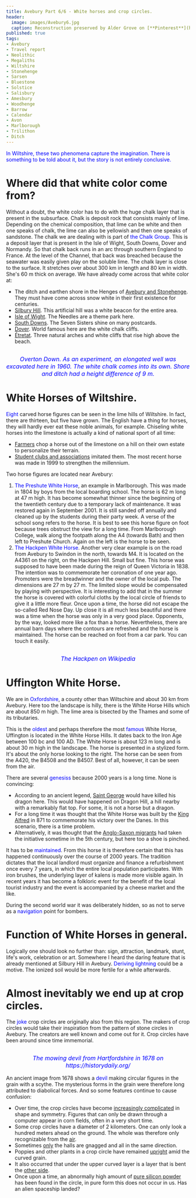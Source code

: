 ```yaml
---
title: Avebury Part 6/6 - White horses and crop circles.
header:
  image: images/Avebury6.jpg
  caption: Reconstruction preserved by Alder Grove on [**Pinterest**](https://www.english-heritage.org.uk)
published: true
tags:
- Avebury
- Travel report
- Neolithic
- Megaliths
- Wiltshire
- Stonehenge
- Sarsen
- Bluestone
- Solstice
- Salisbury
- Amesbury
- Woodhenge
- Barrow
- Calendar
- Avon
- Marlborough
- Trilithon
- Ditch
---
```


<span style="color: blue;">In Wiltshire, these two phenomena capture the imagination. There is something to be told about it, but the story is not entirely conclusive.</span>

# Where did that white color come from?

Without a doubt, the white color has to do with the huge chalk layer that is present in the subsurface. Chalk is deposit rock that consists mainly of lime. Depending on the chemical composition, that lime can be white and then one speaks of chalk, the lime can also be yellowish and then one speaks of sandstone. The chalk we are dealing with is part of <span style="color: blue;">the Chalk Group</span>. This is a deposit layer that is present in the Isle of Wight, South Downs, Dover and Normandy. So that chalk back runs in an arc through southern England to France. At the level of the Channel, that back was breached because the seawater was easily given play on the soluble lime. The chalk layer is close to the surface. It stretches over about 300 km in length and 80 km in width. She's 60 m thick on average. We have already come across that white color at:
* The ditch and earthen shore in the Henges of <u>Avebury and Stonehenge</u>. They must have come across snow white in their first existence for centuries.
* <u>Silbury Hill</u>. This artificial hill was a white beacon for the entire area.
* <u>Isle of Wight</u>. The Needles are a theme park here.
* <u>South Downs</u>. The Seven Sisters shine on many postcards.
* <u>Dover</u>. World famous here are the white chalk cliffs.
* <u>Étretat</u>. Three natural arches and white cliffs that rise high above the beach.

<div align="center"><img src="/images/Krijt put.jpg" alt="" width="" height=""></div>

<p style="text-align: center; font-size: 12pt;"><span style="color: blue;"><i>Overton Down. As an experiment, an elongated well was excavated here in 1960. The white chalk comes into its own. Shore and ditch had a height difference of 9 m.</i></span></p>

# White Horses of Wiltshire.

<span style="color: blue;">Eight</span> carved horse figures can be seen in the lime hills of Wiltshire. In fact, there are thirteen, but five have grown. The English have a thing for horses, they will hardly ever eat these noble animals, for example. Chiseling white horses into the limestone is actually a kind of national sport of all time:
* <u>Farmers</u> chop a horse out of the limestone on a hill on their own estate to personalize their terrain. 
* <u>Student clubs and associations</u> imitated them. The most recent horse was made in 1999 to strengthen the millennium. 

Two horse figures are located near Avebury:
1. <span style="color: blue;">The Preshute White Horse</span>, an example in Marlborough. This was made in 1804 by boys from the local boarding school. The horse is 62 m long at 47 m high. It has become somewhat thinner since the beginning of the twentieth century due to a temporary lack of maintenance. It was restored again in September 2001. It is still sanded off annually and cleaned up by the students during their party week. A verse of the school song refers to the horse. It is best to see this horse figure on foot because trees obstruct the view for a long time. From Marlborough College, walk along the footpath along the A4 (towards Bath) and then left to Preshute Church. Again on the left is the horse to be seen.
2. <span style="color: blue;">The Hackpen White Horse</span>. Another very clear example is on the road from Avebury to Swindon in the north, towards M4. It is located on the A4361 on the right, on the Hackpen Hill. Small but fine. This horse was supposed to have been made during the reign of Queen Victoria in 1838. The intention was to commemorate her coronation of one year ago. Promoters were the breadwinner and the owner of the local pub. The dimensions are 27 m by 27 m. The limited slope would be compensated by playing with perspective. It is interesting to add that in the summer the horse is covered with colorful cloths by the local circle of friends to give it a little more fleur. Once upon a time, the horse did not escape the so-called Red Nose Day. Up close it is all much less beautiful and there was a time when the horse was only in a very good place. Opponents, by the way, looked more like a fox than a horse. Nevertheless, there are annual barn days where the contours are refreshed and the horse is maintained. The horse can be reached on foot from a car park. You can touch it easily.

<div align="center"><img src="/images/Hackpen.jpg" alt="" width="" height=""></div>

<p style="text-align: center; font-size: 12pt;"><span style="color: blue;"><i>The Hackpen on Wikipedia</i></span></p>

# Uffington White Horse.

We are in <span style="color: blue;">Oxfordshire</span>, a county other than Wiltschire and about 30 km from Avebury. Here too the landscape is hilly, there is the White Horse Hills which are about 850 m high. The lime area is bisected by the Thames and some of its tributaries. 

This is the <span style="color: blue;">oldest</span> and perhaps therefore the most <span style="color: blue;">famous</span> White Horse, Uffington is located in the White Horse Hills. It dates back to the Iron Age between 100 bc and 100 AD. The White Horse is about 123 m long and is about 30 m high in the landscape. The horse is presented in a stylized form. It's about the only horse looking to the right. The horse can be seen from the A420, the B4508 and the B4507. Best of all, however, it can be seen from the air. 

There are several <span style="color: blue;">genesiss</span> because 2000 years is a long time. None is convincing:
* According to an ancient legend, <u>Saint George</u> would have killed his dragon here. This would have happened on Dragon Hill, a hill nearby with a remarkably flat top. For some, it is not a horse but a dragon.
* For a long time it was thought that the White Horse was built by the <u>King Alfred</u> in 871 to commemorate his victory over the Danes. In this scenario, there is a time problem.
* Alternatively, it was thought that the <u>Anglo-Saxon migrants</u> had taken the initiative sometime in the 5th century, but here too a shoe is pinched. 

It has to be <span style="color: blue;">maintained</span>. From this horse it is therefore certain that this has happened continuously over the course of 2000 years. The tradition dictates that the local landlord must organize and finance a refurbishment once every 7 years, in which the entire local population participates. With iron brushes, the underlying layer of kalens is made more visible again. In recent years it has become a folkloric event for the benefit of the local tourist industry and the event is accompanied by a cheese market and the like.

During the second world war it was deliberately hidden, so as not to serve as a <span style="color: blue;">navigation</span> point for bombers.

# Function of White Horses in general.

Logically one should look no further than: sign, attraction, landmark, stunt, life's work, celebration or art. Somewhere I heard the daring feature that is already mentioned at Silbury Hill in Avebury. <span style="color: blue;">Deriving lightning</span> could be a motive. The ionized soil would be more fertile for a while afterwards.

# Almost inevitably we end up at crop circles.
The <span style="color: blue;">joke</span> crop circles are originally also from this region. The makers of crop circles would take their inspiration from the pattern of stone circles in Avebury. The creators are well known and come out for it. Crop circles have been around since time immemorial. 

<div align="center"><img src="/images/Duivel.jpg" alt="" width="" height=""></div>

<p style="text-align: center; font-size: 12pt;"><span style="color: blue;"><i>The mowing devil from Hartfordshire in 1678 on https://historydaily.org/</i></span></p>

An ancient image from 1678 shows a <span style="color: blue;">devil</span> making circular figures in the grain with a scythe. The mysterious forms in the grain were therefore long attributed to diabolical forces. And so some features continue to cause confusion:
* Over time, the crop circles have become <u>increasingly complicated</u> in shape and symmetry. Figures that can only be drawn through a computer appear in corn fields, often in a very short time. 
* Some crop circles have a diameter of 2 kilometers. One can only look a hundred meters ahead on the ground. The whole was therefore only recognizable from the <u>air</u>.
* Sometimes <u>only</u> the halls are gnagged and all in the same direction.
* Poppies and other plants in a crop circle have remained <u>upright</u> amid the curved grain.
* It also occurred that under the upper curved layer is a layer that is bent the <u>other side</u>.
* Once upon a time, an abnormally high amount of <u>pure silicon powder</u> has been found in the circle, in pure form this does not occur in us. Has an alien spaceship landed?
